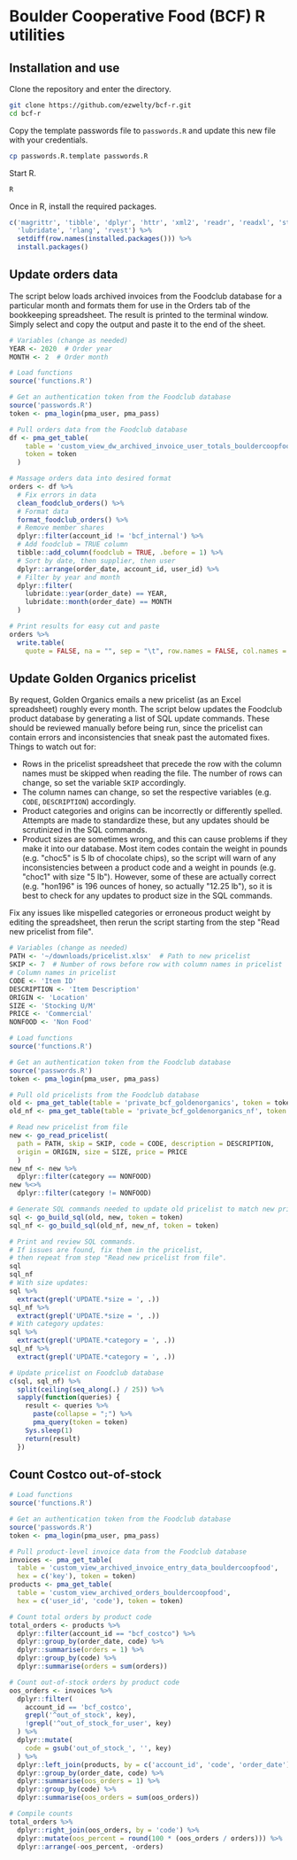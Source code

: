 # Boulder Cooperative Food (BCF) R utilities

## Installation and use

Clone the repository and enter the directory.

```bash
git clone https://github.com/ezwelty/bcf-r.git
cd bcf-r
```

Copy the template passwords file to `passwords.R` and update this new file with your credentials.

```bash
cp passwords.R.template passwords.R
```

Start R.

```bash
R
```

Once in R, install the required packages.

```r
c('magrittr', 'tibble', 'dplyr', 'httr', 'xml2', 'readr', 'readxl', 'stringr',
  'lubridate', 'rlang', 'rvest') %>%
  setdiff(row.names(installed.packages())) %>%
  install.packages()
```

## Update orders data

The script below loads archived invoices from the Foodclub database for a particular month and formats them for use in the Orders tab of the bookkeeping spreadsheet. The result is printed to the terminal window. Simply select and copy the output and paste it to the end of the sheet.

```r
# Variables (change as needed)
YEAR <- 2020  # Order year
MONTH <- 2  # Order month

# Load functions
source('functions.R')

# Get an authentication token from the Foodclub database
source('passwords.R')
token <- pma_login(pma_user, pma_pass)

# Pull orders data from the Foodclub database
df <- pma_get_table(
    table = 'custom_view_dw_archived_invoice_user_totals_bouldercoopfood',
    token = token
  )

# Massage orders data into desired format
orders <- df %>%
  # Fix errors in data
  clean_foodclub_orders() %>%
  # Format data
  format_foodclub_orders() %>%
  # Remove member shares
  dplyr::filter(account_id != 'bcf_internal') %>%
  # Add foodclub = TRUE column
  tibble::add_column(foodclub = TRUE, .before = 1) %>%
  # Sort by date, then supplier, then user
  dplyr::arrange(order_date, account_id, user_id) %>%
  # Filter by year and month
  dplyr::filter(
    lubridate::year(order_date) == YEAR,
    lubridate::month(order_date) == MONTH
  )

# Print results for easy cut and paste
orders %>%
  write.table(
    quote = FALSE, na = "", sep = "\t", row.names = FALSE, col.names = FALSE)
```

## Update Golden Organics pricelist

By request, Golden Organics emails a new pricelist (as an Excel spreadsheet) roughly every month. The script below updates the Foodclub product database by generating a list of SQL update commands. These should be reviewed manually before being run, since the pricelist can contain errors and inconsistencies that sneak past the automated fixes. Things to watch out for:

- Rows in the pricelist spreadsheet that precede the row with the column names must be skipped when reading the file. The number of rows can change, so set the variable `SKIP` accordingly.
- The column names can change, so set the respective variables (e.g. `CODE`, `DESCRIPTION`) accordingly.
- Product categories and origins can be incorrectly or differently spelled. Attempts are made to standardize these, but any updates should be scrutinized in the SQL commands.
- Product sizes are sometimes wrong, and this can cause problems if they make it into our database. Most item codes contain the weight in pounds (e.g. "choc5" is 5 lb of chocolate chips), so the script will warn of any inconsistencies between a product code and a weight in pounds (e.g. "choc1" with size "5 lb"). However, some of these are actually correct (e.g. "hon196" is 196 ounces of honey, so actually "12.25 lb"), so it is best to check for any updates to product size in the SQL commands.

Fix any issues like mispelled categories or erroneous product weight by editing the spreadsheet, then rerun the script starting from the step "Read new pricelist from file".

```r
# Variables (change as needed)
PATH <- '~/downloads/pricelist.xlsx'  # Path to new pricelist
SKIP <- 7  # Number of rows before row with column names in pricelist
# Column names in pricelist
CODE <- 'Item ID'
DESCRIPTION <- 'Item Description'
ORIGIN <- 'Location'
SIZE <- 'Stocking U/M'
PRICE <- 'Commercial'
NONFOOD <- 'Non Food'

# Load functions
source('functions.R')

# Get an authentication token from the Foodclub database
source('passwords.R')
token <- pma_login(pma_user, pma_pass)

# Pull old pricelists from the Foodclub database
old <- pma_get_table(table = 'private_bcf_goldenorganics', token = token)
old_nf <- pma_get_table(table = 'private_bcf_goldenorganics_nf', token = token)

# Read new pricelist from file
new <- go_read_pricelist(
  path = PATH, skip = SKIP, code = CODE, description = DESCRIPTION,
  origin = ORIGIN, size = SIZE, price = PRICE
  )
new_nf <- new %>%
  dplyr::filter(category == NONFOOD)
new %<>%
  dplyr::filter(category != NONFOOD)

# Generate SQL commands needed to update old pricelist to match new pricelist.
sql <- go_build_sql(old, new, token = token)
sql_nf <- go_build_sql(old_nf, new_nf, token = token)

# Print and review SQL commands.
# If issues are found, fix them in the pricelist,
# then repeat from step "Read new pricelist from file".
sql
sql_nf
# With size updates:
sql %>%
  extract(grepl('UPDATE.*size = ', .))
sql_nf %>%
  extract(grepl('UPDATE.*size = ', .))
# With category updates:
sql %>%
  extract(grepl('UPDATE.*category = ', .))
sql_nf %>%
  extract(grepl('UPDATE.*category = ', .))

# Update pricelist on Foodclub database
c(sql, sql_nf) %>%
  split(ceiling(seq_along(.) / 25)) %>%
  sapply(function(queries) {
    result <- queries %>%
      paste(collapse = ";") %>%
      pma_query(token = token)
    Sys.sleep(1)
    return(result)
  })
```

## Count Costco out-of-stock

```r
# Load functions
source('functions.R')

# Get an authentication token from the Foodclub database
source('passwords.R')
token <- pma_login(pma_user, pma_pass)

# Pull product-level invoice data from the Foodclub database
invoices <- pma_get_table(
  table = 'custom_view_archived_invoice_entry_data_bouldercoopfood',
  hex = c('key'), token = token)
products <- pma_get_table(
  table = 'custom_view_archived_orders_bouldercoopfood',
  hex = c('user_id', 'code'), token = token)

# Count total orders by product code
total_orders <- products %>%
  dplyr::filter(account_id == "bcf_costco") %>%
  dplyr::group_by(order_date, code) %>%
  dplyr::summarise(orders = 1) %>%
  dplyr::group_by(code) %>%
  dplyr::summarise(orders = sum(orders))

# Count out-of-stock orders by product code
oos_orders <- invoices %>%
  dplyr::filter(
    account_id == 'bcf_costco',
    grepl('^out_of_stock', key),
    !grepl('^out_of_stock_for_user', key)
  ) %>%
  dplyr::mutate(
    code = gsub('out_of_stock_', '', key)
  ) %>%
  dplyr::left_join(products, by = c('account_id', 'code', 'order_date')) %>%
  dplyr::group_by(order_date, code) %>%
  dplyr::summarise(oos_orders = 1) %>%
  dplyr::group_by(code) %>%
  dplyr::summarise(oos_orders = sum(oos_orders))

# Compile counts
total_orders %>%
  dplyr::right_join(oos_orders, by = 'code') %>%
  dplyr::mutate(oos_percent = round(100 * (oos_orders / orders))) %>%
  dplyr::arrange(-oos_percent, -orders)
```
